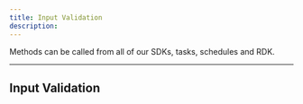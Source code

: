 ```yaml
---
title: Input Validation
description: 
---
```


Methods can be called from all of our SDKs, tasks, schedules and RDK.

---

## Input Validation
